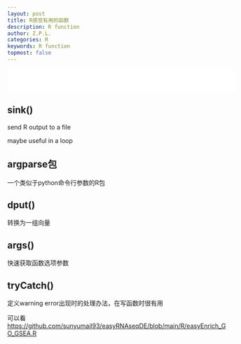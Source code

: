 ```yaml
---
layout: post
title: R感觉有用的函数
description: R function
author: Z.P.L.
categories: R
keywords: R function
topmost: false
---
```


<iframe frameborder="no" border="0" marginwidth="0" marginheight="0" width=520 height=52 src="//music.163.com/outchain/player?type=2&id=189072&auto=1&height=32"></iframe>

## sink()

send R output to a file

maybe useful in a loop

## argparse包

一个类似于python命令行参数的R包

## dput()

转换为一组向量

## args()

快速获取函数选项参数

## tryCatch()

定义warning error出现时的处理办法，在写函数时很有用

可以看 <https://github.com/sunyumail93/easyRNAseqDE/blob/main/R/easyEnrich_GO_GSEA.R>